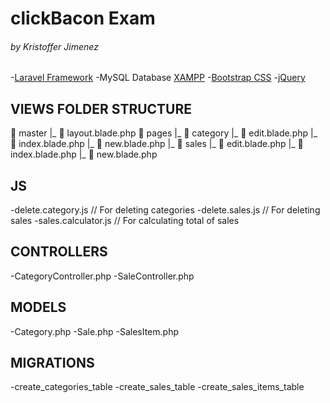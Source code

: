 # clickBacon Exam

###### by Kristoffer Jimenez

-[Laravel Framework](https://laravel.com/docs/5.7)
-MySQL Database [XAMPP](https://www.apachefriends.org/index.html)
-[Bootstrap CSS](https://getbootstrap.com/)
-[jQuery](https://jquery.com/)

## VIEWS FOLDER STRUCTURE

:open_file_folder: master
    |_ :page_facing_up: layout.blade.php
:open_file_folder: pages
    |_ :open_file_folder: category
            |_ :page_facing_up: edit.blade.php
            |_ :page_facing_up: index.blade.php
            |_ :page_facing_up: new.blade.php
    |_ :open_file_folder: sales
            |_ :page_facing_up: edit.blade.php
            |_ :page_facing_up: index.blade.php
            |_ :page_facing_up: new.blade.php

## JS

-delete.category.js      // For deleting categories
-delete.sales.js         // For deleting sales
-sales.calculator.js     // For calculating total of sales

## CONTROLLERS

-CategoryController.php
-SaleController.php

## MODELS

-Category.php
-Sale.php
-SalesItem.php

## MIGRATIONS

-create_categories_table
-create_sales_table
-create_sales_items_table
